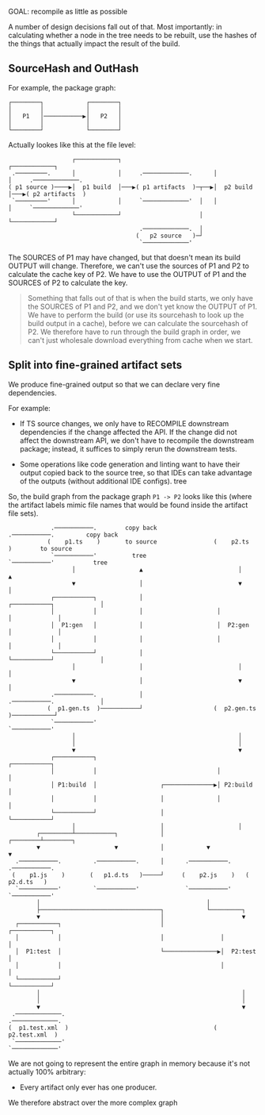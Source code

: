 
GOAL: recompile as little as possible

A number of design decisions fall out of that. Most importantly: in calculating
whether a node in the tree needs to be rebuilt, use the hashes of the things
that actually impact the result of the build.

SourceHash and OutHash
----------------------

For example, the package graph:

```
┌────────┐            ┌────────┐
│        │            │        │
│   P1   │───────────▶│   P2   │
│        │            │        │
└────────┘            └────────┘
```

Actually lookes like this at the file level:

```
                  ┌────────────┐                          ┌────────────┐
 .─────────.      │            │     .─────────────.      │            │     .─────────────.
( p1 source )────▶│  p1 build  │───▶( p1 artifacts  )─┬──▶│  p2 build  │───▶( p2 artifacts  )
 `─────────'      │            │     `─────────────'  │   │            │     `─────────────'
                  └────────────┘                      │   └────────────┘
                                     .─────────────.  │
                                    (   p2 source   )─┘
                                     `─────────────'
```

The SOURCES of P1 may have changed, but that doesn't mean its build OUTPUT will
change. Therefore, we can't use the sources of P1 and P2 to calculate the cache
key of P2. We have to use the OUTPUT of P1 and the SOURCES of P2 to calculate
the key.

> Something that falls out of that is when the build starts, we only have the
> SOURCES of P1 and P2, and we don't yet know the OUTPUT of P1. We have to
> perform the build (or use its sourcehash to look up the build output in a
> cache), before we can calculate the sourcehash of P2. We therefore have to
> run through the build graph in order, we can't just wholesale download
> everything from cache when we start.

Split into fine-grained artifact sets
-------------------------------------

We produce fine-grained output so that we can declare very fine dependencies.

For example:

- If TS source changes, we only have to RECOMPILE downstream dependencies if
  the change affected the API. If the change did not affect the downstream API,
  we don't have to recompile the downstream package; instead, it suffices to
  simply rerun the downstream tests.

- Some operations like code generation and linting want to have their output
  copied back to the source tree, so that IDEs can take advantage of the
  outputs (without additional IDE configs).
  tree

So, the build graph from the package graph `P1 -> P2` looks like this (where
the artifact labels mimic file names that would be found inside the artifact
file sets).

```
            .───────────.        copy back                 .───────────.         copy back
           (    p1.ts    )       to source                (    p2.ts    )        to source
            `───────────'          tree                    `───────────'           tree
                  │                  ▲                           │                   ▲
                  ▼                  │                           ▼                   │
            ┌───────────┐            │                     ┌───────────┐             │
            │           │            │                     │           │             │
            │  P1:gen   │            │                     │  P2:gen   │             │
            │           │            │                     │           │             │
            └───────────┘            │                     └───────────┘             │
                  │                  │                           │                   │
                  ▼                  │                           ▼                   │
            .───────────.            │                     .───────────.             │
           (  p1.gen.ts  )───────────┘                    (  p2.gen.ts  )────────────┘
            `───────────'                                  `───────────'
                  │                                              │
                  │                                              │
                  ▼                                              ▼
            ┌───────────┐                                  ┌───────────┐
            │           │                                  │           │
            │ P1:build  │                  ┌──────────────▶│ P2:build  │
            │           │                  │               │           │
            └───────────┘                  │               └───────────┘
                  │                        │                     │
        ┌─────────┴───────────┐            │            ┌────────┴────────┐
        ▼                     ▼            │            ▼                 ▼
  .───────────.         .───────────.      │      .───────────.     .───────────.
 (    p1.js    )       (   p1.d.ts   )─────┘     (    p2.js    )   (   p2.d.ts   )
  `───────────'         `───────────'             `───────────'     `───────────'
        │                                               │
        ├──────────────────────────────────┐            └─────────┐
        ▼                                  │                      ▼
  ┌───────────┐                            │                ┌───────────┐
  │           │                            │                │           │
  │  P1:test  │                            └───────────────▶│  P2:test  │
  │           │                                             │           │
  └───────────┘                                             └───────────┘
        │                                                         │
        │                                                         │
        ▼                                                         ▼
 .─────────────.                                           .─────────────.
(  p1.test.xml  )                                         (  p2.test.xml  )
 `─────────────'                                           `─────────────'
 ```

 We are not going to represent the entire graph in memory because it's not
 actually 100% arbitrary:

* Every artifact only ever has one producer.

We therefore abstract over the more complex graph
